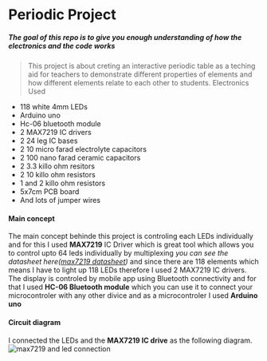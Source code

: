 # Periodic Project

##### The goal of this repo is to give you enough understanding of how the electronics and the code works
>This project is about creting an interactive periodic table as a teching aid for teachers to demonstrate different properties of elements and how different elements relate to each other to students.
> Electronics Used
* 118 white 4mm LEDs
* Arduino uno
* Hc-06 bluetooth module
* 2 MAX7219 IC drivers
* 2 24 leg IC bases
* 2 10 micro farad electrolyte capacitors
* 2 100 nano farad ceramic capacitors
* 2 3.3 killo ohm resitors
* 2 10 killo ohm resistors
* 1 and 2 killo ohm resistors
* 5x7cm PCB board
* And lots of jumper wires

#### Main concept

The main concept behinde this project is controling each LEDs individually and for this I used **MAX7219** IC Driver which is great tool which allows you to control upto 64 leds individually by multiplexing *you can see the datasheet here([max7219 datasheet](https://datasheets.maximintegrated.com/en/ds/MAX7219-MAX7221.pdf))* and since there are 118 elements which means I have to light up 118 LEDs therefore I used 2 MAX7219 IC drivers. 
The display is controled by mobile app using Bluetooth connectivity and for that I used **HC-06 Bluetooth module** which you can use it to connect your microcontroler with any other divice and as a microcontroler I used **Arduino uno**

#### Circuit diagram

I connected the LEDs and the **MAX7219 IC drive** as the following diagram.
![max7219 and led connection](https://electronoobs.com/images/Arduino/tut_14/max_logo.png)